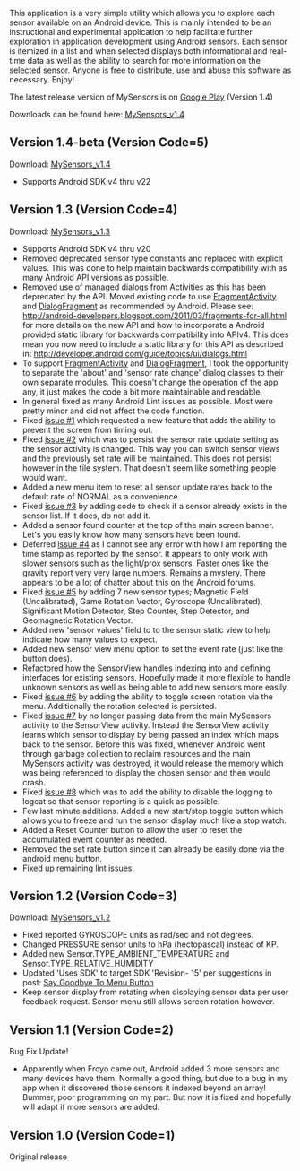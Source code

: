 This application is a very simple utility which allows you to explore each sensor available on an Android device. This is mainly intended to be an instructional and experimental application to help facilitate further exploration in application development using Android sensors. Each sensor is itemized in a list and when selected displays both informational and real-time data as well as the ability to search for more information on the selected sensor. Anyone is free to distribute, use and abuse this software as necessary. Enjoy!

The latest release version of MySensors is on [Google Play](https://play.google.com/store/apps/details?id=com.kfodor.MySensors) (Version 1.4)

Downloads can be found here: [MySensors\_v1.4](https://drive.google.com/folderview?id=0B8_Aotc206N6em1uRzhyRVVncG8&usp=sharing)

## Version 1.4-beta (Version Code=5) ##
Download: [MySensors\_v1.4](https://drive.google.com/folderview?id=0B8_Aotc206N6em1uRzhyRVVncG8&usp=sharing)

  * Supports Android SDK v4 thru v22
  
## Version 1.3 (Version Code=4) ##
Download: [MySensors\_v1.3](https://drive.google.com/folderview?id=0B8_Aotc206N6em1uRzhyRVVncG8&usp=sharing)

  * Supports Android SDK v4 thru v20
  * Removed deprecated sensor type constants and replaced with explicit values. This was done to help maintain backwards compatibility with as many Android API versions as possible.
  * Removed use of managed dialogs from Activities as this has been deprecated by the API. Moved existing code to use [FragmentActivity](http://developer.android.com/reference/android/support/v4/app/FragmentActivity.html) and [DialogFragment](http://developer.android.com/reference/android/app/DialogFragment.html) as recommended by Android. Please see: http://android-developers.blogspot.com/2011/03/fragments-for-all.html for more details on the new API and how to incorporate a Android provided static library for backwards compatibility into APIv4. This does mean you now need to include a static library for this API as described in: http://developer.android.com/guide/topics/ui/dialogs.html
  * To support [FragmentActivity](http://developer.android.com/reference/android/support/v4/app/FragmentActivity.html) and [DialogFragment](http://developer.android.com/reference/android/app/DialogFragment.html), I took the opportunity to separate the 'about' and 'sensor rate change' dialog classes to their own separate modules. This doesn't change the operation of the app any, it just makes the code a bit more maintainable and readable.
  * In general fixed as many Android Lint issues as possible. Most were pretty minor and did not affect the code function.
  * Fixed [issue #1](https://code.google.com/p/my-sensors/issues/detail?id=#1) which requested a new feature that adds the ability to prevent the screen from timing out.
  * Fixed [issue #2](https://code.google.com/p/my-sensors/issues/detail?id=#2) which was to persist the sensor rate update setting as the sensor activity is changed. This way you can switch sensor views and the previously set rate will be maintained. This does not persist however in the file system. That doesn't seem like something people would want.
  * Added a new menu item to reset all sensor update rates back to the default rate of NORMAL as a convenience.
  * Fixed [issue #3](https://code.google.com/p/my-sensors/issues/detail?id=#3) by adding code to check if a sensor already exists in the sensor list. If it does, do not add it.
  * Added a sensor found counter at the top of the main screen banner. Let's you easily know how many sensors have been found.
  * Deferred [issue #4](https://code.google.com/p/my-sensors/issues/detail?id=#4) as I cannot see any error with how I am reporting the time stamp as reported by the sensor. It appears to only work with slower sensors such as the light/prox sensors. Faster ones  like the gravity report very very large numbers. Remains a mystery. There appears to be a lot of chatter about this on the Android forums.
  * Fixed [issue #5](https://code.google.com/p/my-sensors/issues/detail?id=#5) by adding 7 new sensor types; Magnetic Field (Uncalibrated), Game Rotation Vector, Gyroscope (Uncalibrated), Significant Motion Detector, Step Counter, Step Detector, and Geomagnetic Rotation Vector.
  * Added new 'sensor values' field to to the sensor static view to help indicate how many values to expect.
  * Added new sensor view menu option to set the event rate (just like the button does).
  * Refactored how the SensorView handles indexing into and defining interfaces for existing sensors. Hopefully made it more flexible to handle unknown sensors as well as being able to add new sensors more easily.
  * Fixed [issue #6](https://code.google.com/p/my-sensors/issues/detail?id=#6) by adding the ability to toggle screen rotation via the menu. Additionally the rotation selected is persisted.
  * Fixed [issue #7](https://code.google.com/p/my-sensors/issues/detail?id=#7) by no longer passing data from the main MySensors activity to the SensorView activity. Instead the SensorView activity learns which sensor to display by being passed an index which maps back to the sensor. Before this was fixed, whenever Android went through garbage collection to reclaim resources and the main MySensors activity was destroyed, it would release the memory which was being referenced to display the chosen sensor and then would crash.
  * Fixed [issue #8](https://code.google.com/p/my-sensors/issues/detail?id=#8) which was to add the ability to disable the logging to logcat so that sensor reporting is a quick as possible.
  * Few last minute additions. Added a new start/stop toggle button which allows you to freeze and run the sensor display much like a stop watch.
  * Added a Reset Counter button to allow the user to reset the accumulated event counter as needed.
  * Removed the set rate button since it can already be easily done via the android menu button.
  * Fixed up remaining lint issues.

## Version 1.2 (Version Code=3) ##
Download: [MySensors\_v1.2](https://drive.google.com/folderview?id=0B8_Aotc206N6V29FejlVTUJhMkE&usp=sharing)

  * Fixed reported GYROSCOPE units as rad/sec and not degrees.
  * Changed PRESSURE sensor units to hPa (hectopascal) instead of KP.
  * Added new Sensor.TYPE\_AMBIENT\_TEMPERATURE and Sensor.TYPE\_RELATIVE\_HUMIDITY
  * Updated 'Uses SDK' to target SDK 'Revision- 15' per suggestions in post: [Say Goodbye To Menu Button](http://android-developers.blogspot.com/2012/01/say-goodbye-to-menu-button.html)
  * Keep sensor display from rotating when displaying sensor data per user feedback request. Sensor menu still allows screen rotation however.

## Version 1.1 (Version Code=2) ##

Bug Fix Update!

  * Apparently when Froyo came out, Android added 3 more sensors and many devices have them. Normally a good thing, but due to a bug in my app when it discovered those sensors it indexed beyond an array! Bummer, poor programming on my part. But now it is fixed and hopefully will adapt if more sensors are added.

## Version 1.0 (Version Code=1) ##

Original release